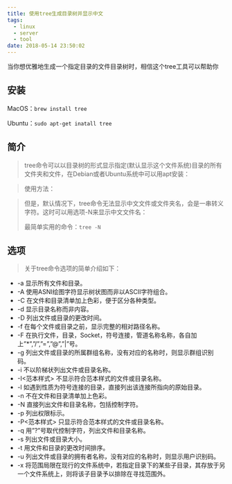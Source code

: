 ```yaml
---
title: 使用tree生成目录树并显示中文
tags:
  - linux
  - server
  - tool
date: 2018-05-14 23:50:02
---
```



当你想优雅地生成一个指定目录的文件目录树时，相信这个tree工具可以帮助你

## 安装

MacOS：`brew install tree`

Ubuntu：`sudo apt-get inatall tree`

<!-- more -->

## 简介

> tree命令可以以目录树的形式显示指定(默认显示这个文件系统)目录的所有文件夹和文件，在Debian或者Ubuntu系统中可以用apt安装：

> 使用方法：

> 但是，默认情况下，tree命令无法显示中文文件或文件夹名，会是一串转义字符。这时可以用选项-N来显示中文文件名：
>
> 最简单实用的命令：`tree -N`

## 选项

> 关于tree命令选项的简单介绍如下：

- -a 显示所有文件和目录。
- -A 使用ASNI绘图字符显示树状图而非以ASCII字符组合。
- -C 在文件和目录清单加上色彩，便于区分各种类型。
- -d 显示目录名称而非内容。
- -D 列出文件或目录的更改时间。
- -f 在每个文件或目录之前，显示完整的相对路径名称。
- -F 在执行文件，目录，Socket，符号连接，管道名称名称，各自加上”*”,”/”,”=”,”@”,”|”号。
- -g 列出文件或目录的所属群组名称，没有对应的名称时，则显示群组识别码。
- -i 不以阶梯状列出文件或目录名称。
- -I<范本样式> 不显示符合范本样式的文件或目录名称。
- -l 如遇到性质为符号连接的目录，直接列出该连接所指向的原始目录。
- -n 不在文件和目录清单加上色彩。
- -N 直接列出文件和目录名称，包括控制字符。
- -p 列出权限标示。
- -P<范本样式> 只显示符合范本样式的文件或目录名称。
- -q 用”?”号取代控制字符，列出文件和目录名称。
- -s 列出文件或目录大小。
- -t 用文件和目录的更改时间排序。
- -u 列出文件或目录的拥有者名称，没有对应的名称时，则显示用户识别码。
- -x 将范围局限在现行的文件系统中，若指定目录下的某些子目录，其存放于另一个文件系统上，则将该子目录予以排除在寻找范围外。